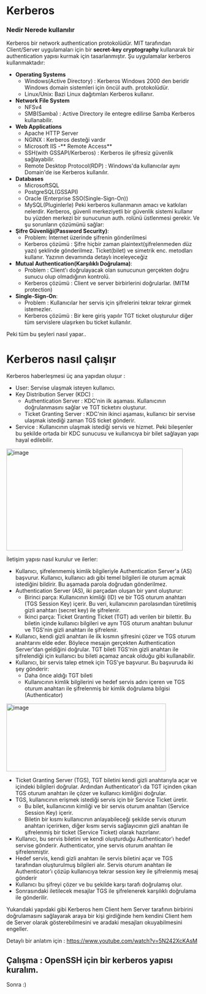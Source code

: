 # Kerberos 
### Nedir Nerede kullanılır
Kerberos bir network authentication protokolüdür. MIT tarafından Client/Server uygulamaları için bir **secret-key cryptography** kullanarak bir authentication yapısı kurmak için tasarlanmıştır. Şu uygulamalar kerberos kullanmaktadır: 
- **Operating Systems** 
  - Windows(Active Directory) : Kerberos Windows 2000 den beridir Windows domain sistemleri için öncül auth. protokolüdür.
  - Linux/Unix: Bazi Linux dağıtımları Kerberos kullanır.
- **Network File System**
  - NFSv4 
  - SMB(Samba) : Active Directory ile entegre edilirse Samba Kerberos kullanabilir.
- **Web Applications**
  - Apache HTTP Server
  - NGINX : Kerberos desteği vardır
  - Microsoft IIS
-** Remote Access**
  - SSH(with GSSAPI/Kerberos) : Kerberos ile şifresiz güvenlik sağlayabilir.
  - Remote Desktop Protocol(RDP) : Windows'da kullanıcılar aynı Domain'de ise Kerberos kullanılır.
- **Databases**
  - MicrosoftSQL
  - PostgreSQL(GSSAPI)
  - Oracle (Enterprise SSO(Single-Sign-On))
  - MySQL(Pluginlerle)
Peki kerberos kullanmanın amacı ve katkıları nelerdir. Kerberos, güvenli merkeziyetli bir güvenlik sistemi kullanır bu yüzden merkezi bir sunucunun auth. rolünü üstlenmesi gerekir. Ve şu sorunların çözümünü sağlar:
- **Şifre Güvenliği(Password Security)**:
  - Problem: Internet üzerinde şifrenin gönderilmesi
  - Kerberos çözümü : Şifre hiçbir zaman plaintext(şifrelenmeden düz yazı) şeklinde gönderilmez. Ticket(bilet) ve simetrik enc. metodları kullanır. Yazının devamında detaylı inceleyeceğiz
- **Mutual Authentication(Karşılıklı Doğrulama)**:
  - Problem : Client'ı doğrulayacak olan sunucunun gerçekten doğru sunucu olup olmadığının kontrolü.
  - Kerberos çözümü : Client ve server birbirlerini doğrularlar. (MITM protection)
- **Single-Sign-On**:
  - Problem : Kullanıcılar her servis için şifrelerini tekrar tekrar girmek istemezler.
  - Kerberos çözümü : Bir kere giriş yapılır TGT ticket oluşturulur diğer tüm servislere ulaşırken bu ticket kullanılır.

Peki tüm bu şeyleri nasıl yapar..

# Kerberos nasıl çalışır
Kerberos haberleşmesi üç ana yapıdan oluşur :
- User: Servise ulaşmak isteyen kullanıcı.
- Key Distribution Server (KDC) :
  - Authentication Server : KDC'nin ilk aşaması. Kullanıcının doğrulanmasını sağlar ve TGT ticketını oluşturur.  
  - Ticket Granting Server : KDC'nin ikinci aşaması, kullanıcı bir servise ulaşmak istediği zaman TGS ticket gönderir.
- Service : Kullanıcının ulaşmak istediği servis ve hizmet.
Peki bileşenler bu şekilde ortada bir KDC sunucusu ve kullanıcıya bir bilet sağlayan yapı hayal edilebilir.
<img width="460" height="266" alt="image" src="https://github.com/user-attachments/assets/d185864b-9d52-484f-b697-406d7f67121a" />



İletişim yapısı nasıl  kurulur ve ilerler:
- Kullanıcı, şifrelenmemiş kimlik bilgileriyle Authentication Server'a (AS) başvurur. Kullanıcı, kullanıcı adı gibi temel bilgileri ile oturum açmak istediğini bildirir. Bu aşamada parola doğrudan gönderilmez.
- Authentication Server (AS), iki parçadan oluşan bir yanıt oluşturur:
  - Birinci parça: Kullanıcının kimliği (ID) ve bir TGS oturum anahtarı (TGS Session Key) içerir. Bu veri, kullanıcının parolasından türetilmiş gizli anahtarı (secret key) ile şifrelenir.
  - İkinci parça: Ticket Granting Ticket (TGT) adı verilen bir bilettir. Bu biletin içinde kullanıcı bilgileri ve aynı TGS oturum anahtarı bulunur ve TGS'nin gizli anahtarı ile şifrelenir.
- Kullanıcı, kendi gizli anahtarı ile ilk kısmın şifresini çözer ve TGS oturum anahtarını elde eder. Böylece mesajın gerçekten Authentication Server'dan geldiğini doğrular. TGT bileti TGS'nin gizli anahtarı ile şifrelendiği için kullanıcı bu bileti açamaz ancak olduğu gibi kullanabilir.
- Kullanıcı, bir servis talep etmek için TGS'ye başvurur. Bu başvuruda iki şey gönderir:
  - Daha önce aldığı TGT bileti
  - Kullanıcının kimlik bilgilerini ve hedef servis adını içeren ve TGS oturum anahtarı ile şifrelenmiş bir kimlik doğrulama bilgisi (Authenticator)
<img width="416" height="177" alt="image" src="https://github.com/user-attachments/assets/387059c9-aef7-4290-8a7b-73965780b4ef" />

- Ticket Granting Server (TGS), TGT biletini kendi gizli anahtarıyla açar ve içindeki bilgileri doğrular. Ardından Authenticator’ı da TGT içinden çıkan TGS oturum anahtarı ile çözer ve kullanıcı kimliğini doğrular.
- TGS, kullanıcının erişmek istediği servis için bir Service Ticket üretir.
  - Bu bilet, kullanıcının kimliği ve bir servis oturum anahtarı (Service Session Key) içerir.
  - Biletin bir kısmı kullanıcının anlayabileceği şekilde servis oturum anahtarı içerirken, diğer kısmı servis sağlayıcının gizli anahtarı ile şifrelenmiş bir ticket (Service Ticket) olarak hazırlanır.
- Kullanıcı, bu servis biletini ve kendi oluşturduğu Authenticator’ı hedef servise gönderir.
Authenticator, yine servis oturum anahtarı ile şifrelenmiştir.
- Hedef servis, kendi gizli anahtarı ile servis biletini açar ve TGS tarafından oluşturulmuş bilgileri alır.
Servis oturum anahtarı ile Authenticator’ı çözüp kullanıcıya tekrar session key ile şifrelenmiş mesaj gönderir
- Kullanıcı bu şifreyi çözer ve bu şekilde karşı tarafı doğrulamış olur.
- Sonrasındaki iletilecek mesajlar TGS ile şifrelenerek karşılıklı doğrulama ile gönderilir.

Yukarıdaki yapıdaki gibi Kerberos hem Client hem Server tarafının birbirini doğrulamasını sağlayarak araya bir kişi girdiğinde hem kendini Client hem de Server olarak gösterebilmesini ve aradaki mesajları okuyabilmesini engeller.

Detaylı bir anlatım için : https://www.youtube.com/watch?v=5N242XcKAsM

## Çalışma : OpenSSH için bir kerberos yapısı kuralım.
Sonra :)

